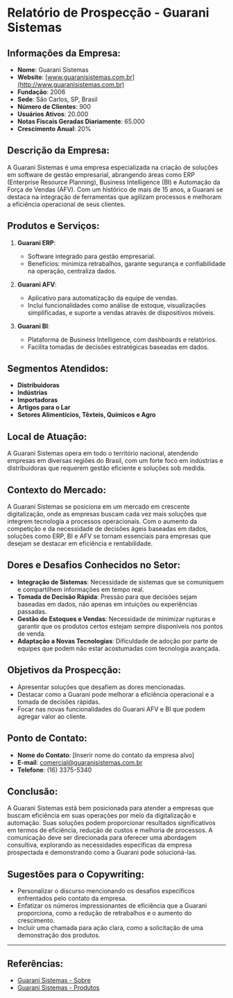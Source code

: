 # Relatório de Prospecção - Guarani Sistemas

## Informações da Empresa:
- **Nome**: Guarani Sistemas
- **Website**: [www.guaranisistemas.com.br](http://www.guaranisistemas.com.br)
- **Fundação**: 2006
- **Sede**: São Carlos, SP, Brasil
- **Número de Clientes**: 900
- **Usuários Ativos**: 20.000
- **Notas Fiscais Geradas Diariamente**: 65.000
- **Crescimento Anual**: 20%

## Descrição da Empresa:
A Guarani Sistemas é uma empresa especializada na criação de soluções em software de gestão empresarial, abrangendo áreas como ERP (Enterprise Resource Planning), Business Intelligence (BI) e Automação da Força de Vendas (AFV). Com um histórico de mais de 15 anos, a Guarani se destaca na integração de ferramentas que agilizam processos e melhoram a eficiência operacional de seus clientes.

## Produtos e Serviços:
1. **Guarani ERP**:
   - Software integrado para gestão empresarial.
   - Benefícios: minimiza retrabalhos, garante segurança e confiabilidade na operação, centraliza dados.

2. **Guarani AFV**:
   - Aplicativo para automatização da equipe de vendas.
   - Inclui funcionalidades como análise de estoque, visualizações simplificadas, e suporte a vendas através de dispositivos móveis.

3. **Guarani BI**:
   - Plataforma de Business Intelligence, com dashboards e relatórios.
   - Facilita tomadas de decisões estratégicas baseadas em dados.

## Segmentos Atendidos:
- **Distribuidoras**
- **Indústrias**
- **Importadoras**
- **Artigos para o Lar**
- **Setores Alimentícios, Têxteis, Químicos e Agro**

## Local de Atuação:
A Guarani Sistemas opera em todo o território nacional, atendendo empresas em diversas regiões do Brasil, com um forte foco em indústrias e distribuidoras que requerem gestão eficiente e soluções sob medida.

## Contexto do Mercado:
A Guarani Sistemas se posiciona em um mercado em crescente digitalização, onde as empresas buscam cada vez mais soluções que integrem tecnologia a processos operacionais. Com o aumento da competição e da necessidade de decisões ágeis baseadas em dados, soluções como ERP, BI e AFV se tornam essenciais para empresas que desejam se destacar em eficiência e rentabilidade.

## Dores e Desafios Conhecidos no Setor:
- **Integração de Sistemas**: Necessidade de sistemas que se comuniquem e compartilhem informações em tempo real.
- **Tomada de Decisão Rápida**: Pressão para que decisões sejam baseadas em dados, não apenas em intuições ou experiências passadas.
- **Gestão de Estoques e Vendas**: Necessidade de minimizar rupturas e garantir que os produtos certos estejam sempre disponíveis nos pontos de venda.
- **Adaptação a Novas Tecnologias**: Dificuldade de adoção por parte de equipes que podem não estar acostumadas com tecnologia avançada.

## Objetivos da Prospecção:
- Apresentar soluções que desafiem as dores mencionadas.
- Destacar como a Guarani pode melhorar a eficiência operacional e a tomada de decisões rápidas.
- Focar nas novas funcionalidades do Guarani AFV e BI que podem agregar valor ao cliente.

## Ponto de Contato:
- **Nome do Contato**: [Inserir nome do contato da empresa alvo]
- **E-mail**: comercial@guaranisistemas.com.br
- **Telefone**: (16) 3375-5340

## Conclusão:
A Guarani Sistemas está bem posicionada para atender a empresas que buscam eficiência em suas operações por meio da digitalização e automação. Suas soluções podem proporcionar resultados significativos em termos de eficiência, redução de custos e melhoria de processos. A comunicação deve ser direcionada para oferecer uma abordagem consultiva, explorando as necessidades específicas da empresa prospectada e demonstrando como a Guarani pode solucioná-las. 

## Sugestões para o Copywriting:
- Personalizar o discurso mencionando os desafios específicos enfrentados pelo contato da empresa.
- Enfatizar os números impressionantes de eficiência que a Guarani proporciona, como a redução de retrabalhos e o aumento do crescimento.
- Incluir uma chamada para ação clara, como a solicitação de uma demonstração dos produtos.

---

## Referências:
- [Guarani Sistemas - Sobre](https://www.guaranisistemas.com.br/sobre/)
- [Guarani Sistemas - Produtos](https://www.guaranisistemas.com.br/produtos/)